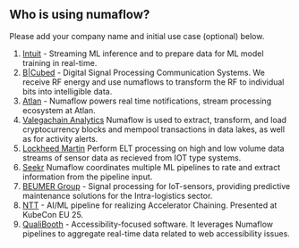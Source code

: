 ## Who is using numaflow?

Please add your company name and initial use case (optional) below.

1. [Intuit](https://www.intuit.com/) - Streaming ML inference and to prepare data for ML model training in real-time.
2. [B|Cubed](https://bcubed-corp.com/) - Digital Signal Processing Communication Systems.  We receive RF energy and use numaflows to transform the RF to individual bits into intelligible data.
3. [Atlan](https://atlan.com/) - Numaflow powers real time notifications, stream processing ecosystem at Atlan.
4. [Valegachain Analytics](https://www.valegachain.com/) Numaflow is used to extract, transform, and load cryptocurrency blocks and mempool transactions in data lakes, as well as for activity alerts.
5. [Lockheed Martin](https://lockheedmartin.com/) Perform ELT processing on high and low volume data streams of sensor data as recieved from IOT type systems.
6. [Seekr](https://www.seekr.com/) Numaflow coordinates multiple ML pipelines to rate and extract information from the pipeline input.
7. [BEUMER Group](https://www.beumergroup.com/) - Signal processing for IoT-sensors, providing predictive maintenance solutions for the Intra-logistics sector.
8. [NTT](https://www.rd.ntt/e/) - AI/ML pipeline for realizing Accelerator Chaining. Presented at KubeCon EU 25.
9. [QualiBooth](https://www.qualibooth.com/) - Accessibility-focused software. It leverages Numaflow pipelines to aggregate real-time data related to web accessibility issues.

